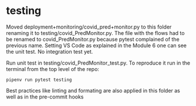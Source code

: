 # testing
Moved deployment+monitoring/covid_pred+monitor.py to this folder renaming it to testing/covid_PredMonitor.py.
The file with the flows had to be renamed to covid_PredMonitor.py because pytest complained of the previous name.
Setting VS Code as explained in the Module 6 one can see the unit test. No integration test yet.

Run unit test in  testing/covid_PredMonitor_test.py. To reproduce it run in the terminal from the top level of the repo:
```
pipenv run pytest testing
```

Best practices like linting and formating are also applied in this folder as well as in the pre-commit hooks
